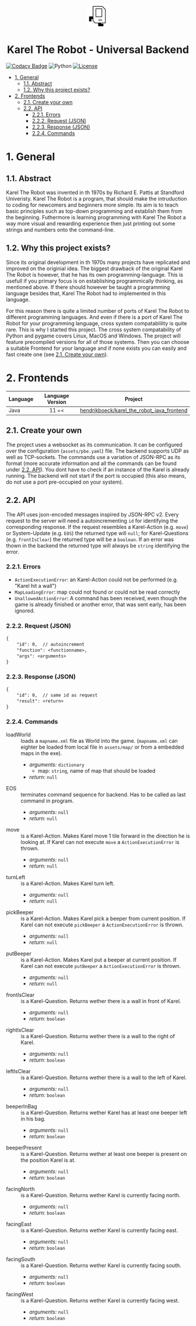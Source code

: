 <p align="center"><img width=64px src="assets/64x/karel.png"></p>
<h1 align="center">Karel The Robot - Universal Backend</h1>

[![Codacy Badge](https://app.codacy.com/project/badge/Grade/ddbd2001e3184abe93073fc11b672712)](https://www.codacy.com/gh/hendrikboeck/karel_the_robot_python3_backend/dashboard?utm_source=github.com&amp;utm_medium=referral&amp;utm_content=hendrikboeck/karel_the_robot_python3_backend&amp;utm_campaign=Badge_Grade) ![Python](https://img.shields.io/badge/python-v3.9+-blue.svg) [![License](https://img.shields.io/badge/license-GPL_v3.0-blue.svg)](https://opensource.org/licenses/GPL-3.0)

- [1. General](#1-general)
  - [1.1. Abstract](#11-abstract)
  - [1.2. Why this project exists?](#12-why-this-project-exists)
- [2. Frontends](#2-frontends)
  - [2.1. Create your own](#21-create-your-own)
  - [2.2. API](#22-api)
    - [2.2.1. Errors](#221-errors)
    - [2.2.2. Request (JSON)](#222-request-json)
    - [2.2.3. Response (JSON)](#223-response-json)
    - [2.2.4. Commands](#224-commands)

# 1. General

## 1.1. Abstract
Karel The Robot was invented in th 1970s by Richard E. Pattis at Standford Univeristy. Karel The Robot is a program, that should make the intruduction to coding for newcomers and beginners more simple. Its aim is to teach basic principles such as top-down programming and establish them from the beginning. Futhermore is learning programming with Karel The Robot a way more visual and rewarding experience then just printing out some strings and numbers onto the command-line.  

## 1.2. Why this project exists?
Since its original development in th 1970s many projects have replicated and improved on the originial idea. The biggest drawback of the original Karel The Robot is however, that he has its own programming-language. This is usefull if you primary focus is on establishing programmically thinking, as mentioned above. If there should however be taught a programming language besides that, Karel The Robot had to implemented in this language.

For this reason there is quite a limited number of ports of Karel The Robot to different programming languages. And even if there is a port of Karel The Robot for your programming language, cross system compatablility is quite rare. This is why I started this project. The cross system compatability of Python and pygame covers Linux, MacOS and Windows. The project will feature precompiled versions for all of those systems. Then you can choose a suitable Frontend for your language and if none exists you can easily and fast create one (see [2.1. Create your own](#21-create-your-own)).

# 2. Frontends
| Language | Language Version | Project |
| -------- |:----------------:| ------- |
| Java | 11 =< | [hendrikboeck/karel_the_robot_java_frontend](https://github.com/hendrikboeck/karel_the_robot_java_frontend) |

## 2.1. Create your own
The project uses a websocket as its communication. It can be configured over the configuration (`assets/pbe.yaml`) file. The backend supports UDP as well as TCP-sockets. The commands use a variation of JSON-RPC as its format (more accurate information and all the commands can be found under [2.2. API](#22-api)). You dont have to check if an instance of the Karel is already running. The backend will not start if the port is occupied (this also means, do not use a port pre-occupied on your system).

## 2.2. API
The API uses json-encoded messages inspired by JSON-RPC v2. Every request to the server will need a autoincrementing `id` for identifying the corresponding response. If the request resembles a Karel-Action (e.g. `move`) or System-Update (e.g. `EOS`) the returned type will `null`; for Karel-Questions (e.g. `frontIsClear`) the returned type will be a `boolean`. If an error was thown in the backend the returned type will always be `string` identifying the error.

### 2.2.1. Errors
- `ActionExecutionError`: an Karel-Action could not be performed (e.g. "Karel hit a wall")
- `MapLoadingError`: map could not found or could not be read correctly
- `UnallowedActionError`: A command has been received, even though the game is already finished or another error, that was sent early, has been ignored.

### 2.2.2. Request (JSON)
```
{
    "id": 0,  // autoincrement
    "function": <functionname>,
    "args": <arguments>  
}
```

### 2.2.3. Response (JSON)
```
{
    "id": 0,  // same id as request
    "result": <return>
}
```

### 2.2.4. Commands
<dl>
  <dt>loadWorld</dt>
  <dd>
    loads a <code>mapname.xml</code> file as World into the game. (<code>mapname.xml</code> can eighter be loaded from local file in <code>assets/map/</code> or from a embedded maps in the exe).
  <ul>
    <li><i>arguments:</i> <code>dictionary</code>
    <ul><li>map: <code>string</code>, name of map that should be loaded</li></ul></li> 
    <li><i>return:</i> <code>null</code></li> 
  </ul>
  </dd>

  <dt>EOS</dt>
  <dd>
    terminates command sequence for backend. Has to be called as last command in program.
  <ul>
    <li><i>arguments:</i> <code>null</code></li> 
    <li><i>return:</i> <code>null</code></li> 
  </ul>
  </dd>

  <dt>move</dt>
  <dd>
    is a Karel-Action. Makes Karel move 1 tile forward in the direction he is looking at. If Karel can not execute <code>move</code> a <code>ActionExecutionError</code> is thrown.
  <ul>
    <li><i>arguments:</i> <code>null</code></li> 
    <li><i>return:</i> <code>null</code></li> 
  </ul>
  </dd>

  <dt>turnLeft</dt>
  <dd>
    is a Karel-Action. Makes Karel turn left.
  <ul>
    <li><i>arguments:</i> <code>null</code></li> 
    <li><i>return:</i> <code>null</code></li> 
  </ul>
  </dd>

  <dt>pickBeeper</dt>
  <dd>
    is a Karel-Action. Makes Karel pick a beeper from current position. If Karel can not execute <code>pickBeeper</code> a <code>ActionExecutionError</code> is thrown.
  <ul>
    <li><i>arguments:</i> <code>null</code></li> 
    <li><i>return:</i> <code>null</code></li> 
  </ul>
  </dd>

  <dt>putBeeper</dt>
  <dd>
    is a Karel-Action. Makes Karel put a beeper at current position. If Karel can not execute <code>putBeeper</code> a <code>ActionExecutionError</code> is thrown.
  <ul>
    <li><i>arguments:</i> <code>null</code></li> 
    <li><i>return:</i> <code>null</code></li> 
  </ul>
  </dd>

  <dt>frontIsClear</dt>
  <dd>
    is a Karel-Question. Returns wether there is a wall in front of Karel.
  <ul>
    <li><i>arguments:</i> <code>null</code></li> 
    <li><i>return:</i> <code>boolean</code></li> 
  </ul>
  </dd>

  <dt>rightIsClear</dt>
  <dd>
    is a Karel-Question. Returns wether there is a wall to the right of Karel.
  <ul>
    <li><i>arguments:</i> <code>null</code></li> 
    <li><i>return:</i> <code>boolean</code></li> 
  </ul>
  </dd>

  <dt>leftIsClear</dt>
  <dd>
    is a Karel-Question. Returns wether there is a wall to the left of Karel.
  <ul>
    <li><i>arguments:</i> <code>null</code></li> 
    <li><i>return:</i> <code>boolean</code></li> 
  </ul>
  </dd>

  <dt>beeperInBag</dt>
  <dd>
    is a Karel-Question. Returns wether Karel has at least one beeper left in his bag.
  <ul>
    <li><i>arguments:</i> <code>null</code></li> 
    <li><i>return:</i> <code>boolean</code></li> 
  </ul>
  </dd>

  <dt>beeperPresent</dt>
  <dd>
    is a Karel-Question. Returns wether at least one beeper is present on the position Karel is at.
  <ul>
    <li><i>arguments:</i> <code>null</code></li> 
    <li><i>return:</i> <code>boolean</code></li> 
  </ul>
  </dd>

  <dt>facingNorth</dt>
  <dd>
    is a Karel-Question. Returns wether Karel is currently facing north.
  <ul>
    <li><i>arguments:</i> <code>null</code></li> 
    <li><i>return:</i> <code>boolean</code></li> 
  </ul>
  </dd>

  <dt>facingEast</dt>
  <dd>
    is a Karel-Question. Returns wether Karel is currently facing east.
  <ul>
    <li><i>arguments:</i> <code>null</code></li> 
    <li><i>return:</i> <code>boolean</code></li> 
  </ul>
  </dd>

  <dt>facingSouth</dt>
  <dd>
    is a Karel-Question. Returns wether Karel is currently facing south.
  <ul>
    <li><i>arguments:</i> <code>null</code></li> 
    <li><i>return:</i> <code>boolean</code></li> 
  </ul>
  </dd>

  <dt>facingWest</dt>
  <dd>
    is a Karel-Question. Returns wether Karel is currently facing west.
  <ul>
    <li><i>arguments:</i> <code>null</code></li> 
    <li><i>return:</i> <code>boolean</code></li> 
  </ul>
  </dd>
</dl>